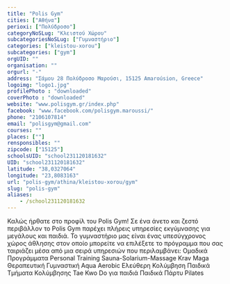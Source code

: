 ```yaml
---
title: "Polis Gym"
cities: ["Αθήνα"]
perioxi: ["Πολύδροσο"]
categoryNoSLug: "Κλειστού Χώρου"
subcategoriesNoSLug: ["Γυμναστήριο"]
categories: ["kleistou-xorou"]
subcategories: ["gym"]
orgUID: ""
organisation: ""
orgurl: "-"
address: "Σάμου 28 Πολύδροσο Μαρούσι, 15125 Amaroúsion, Greece"
logoimg: "logo1.jpg"
profilePhoto : "downloaded"
coverPhoto : "downloaded"
website: "www.polisgym.gr/index.php"
facebook: "www.facebook.com/polisgym.maroussi/"
phone: "2106107814"
email: "polisgym@gmail.com"
courses: ""
places: [""]
rensponsibles: ""
zipcode: ["15125"]
schoolsUID: "school231120181632"
UID: "school231120181632"
latitude: "38,0327064"
longitude: "23,8083163"
url: "polis-gym/athina/kleistou-xorou/gym"
slug: "polis-gym"
aliases:
    - /school231120181632
---
```





Καλώς ήρθατε στo προφίλ του Polis Gym! Σε ένα άνετο και ζεστό περιβάλλον το Polis Gym παρέχει πλήρεις υπηρεσίες εκγύμνασης για μεγάλους και παιδιά. Το γυμναστήριο μας είναι ένας υπεσύγχρονος χώρος άθλησης στον οποίο μπορείτε να επιλέξετε το πρόγραμμα που σας ταιριάζει μέσα από μια σειρά υπηρεσιών που περιλαμβάνει: Ομαδικά Προγράμματα Personal Training Sauna-Solarium-Massage Krav Maga Θεραπευτική Γυμναστική Aqua Aerobic Ελεύθερη Κολύμβηση Παιδικά Τμήματα Κολύμβησης Tae Kwo Do για παιδιά Παιδικά Πάρτυ Pilates